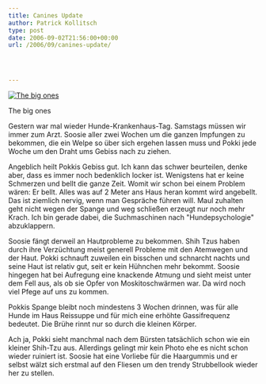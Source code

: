 ```yaml
---
title: Canines Update
author: Patrick Kollitsch
type: post
date: 2006-09-02T21:56:00+00:00
url: /2006/09/canines-update/




---
```

<div class="flickr">
  <a href="http://www.flickr.com/photos/schreibblogade/230603154/" title="The big ones"><img src="//static.flickr.com/63/230603154_657b0fd7b2.jpg" alt="The big ones" /></a></p> 
  
  <p>
    The big ones
  </p>
</div>

Gestern war mal wieder Hunde-Krankenhaus-Tag. Samstags m&uuml;ssen wir immer zum Arzt. Soosie aller zwei Wochen um die ganzen Impfungen zu bekommen, die ein Welpe so &uuml;ber sich ergehen lassen muss und Pokki jede Woche um den Draht ums Gebiss nach zu ziehen. 

Angeblich heilt Pokkis Gebiss gut. Ich kann das schwer beurteilen, denke aber, dass es immer noch bedenklich locker ist. Wenigstens hat er keine Schmerzen und bellt die ganze Zeit. Womit wir schon bei einem Problem w&auml;ren: Er bellt. Alles was auf 2 Meter ans Haus heran kommt wird angebellt. Das ist ziemlich nervig, wenn man Gespr&auml;che f&uuml;hren will. Maul zuhalten geht nicht wegen der Spange und weg schlie&szlig;en erzeugt nur noch mehr Krach. Ich bin gerade dabei, die Suchmaschinen nach "Hundepsychologie" abzuklappern.

Soosie f&auml;ngt derweil an Hautprobleme zu bekommen. Shih Tzus haben durch ihre Verz&uuml;chtung meist generell Probleme mit den Atemwegen und der Haut. Pokki schnauft zuweilen ein bisschen und schnarcht nachts und seine Haut ist relativ gut, seit er kein H&uuml;hnchen mehr bekommt. Soosie hingegen hat bei Aufregung eine knackende Atmung und sieht meist unter dem Fell aus, als ob sie Opfer von Moskitoschw&auml;rmen war. Da wird noch viel Pfege auf uns zu kommen.

Pokkis Spange bleibt noch mindestens 3 Wochen drinnen, was f&uuml;r alle Hunde im Haus Reissuppe und f&uuml;r mich eine erh&ouml;hte Gassifrequenz bedeutet. Die Br&uuml;he rinnt nur so durch die kleinen K&ouml;rper.

Ach ja, Pokki sieht manchmal nach dem B&uuml;rsten tats&auml;chlich schon wie ein kleiner Shih-Tzu aus. Allerdings gelingt mir kein Photo ehe es nicht schon wieder ruiniert ist. Soosie hat eine Vorliebe f&uuml;r die Haargummis und er selbst w&auml;lzt sich erstmal auf den Fliesen um den trendy Strubbellook wieder her zu stellen.